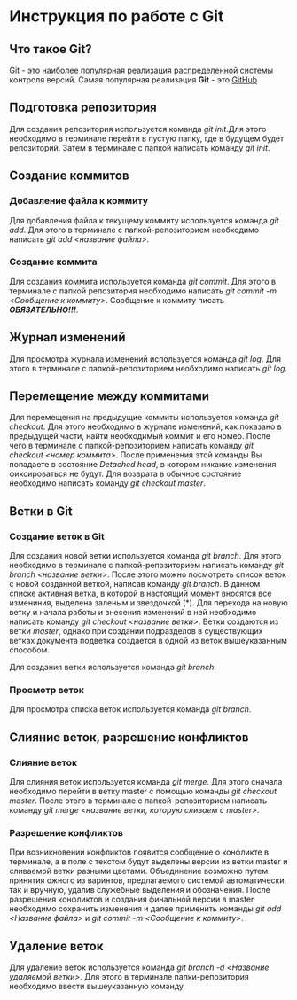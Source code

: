 # Инструкция по работе с Git

## Что такое Git?
Git - это наиболее популярная реализация распределенной системы контроля версий. Самая популярная реализация **Git** - это [GitHub](https://github.com/)

##  Подготовка репозитория
Для создания репозитория используется команда *git init*.Для этого необходимо в терминале перейти в пустую папку, где в будущем будет репозиторий. Затем в терминале с папкой написать команду *git init*.

## Создание коммитов

### Добавление файла к коммиту
Для добавления файла к текущему коммиту используется команда *git add*. Для этого в терминале с папкой-репозиторием необходимо написать *git add <название файла>*.

### Создание коммита
Для создания коммита используется команда *git commit*. Для этого в терминале с папкой репозитория необходимо написать *git commit -m <Сообщение к коммиту>*. Сообщение к коммиту писать ***ОБЯЗАТЕЛЬНО!!!***.

## Журнал изменений
Для просмотра журнала изменений используется команда *git log*. Для этого в терминале с папкой-репозиторием необходимо написать *git log*.

## Перемещение между коммитами
Для перемещения на предыдущие коммиты используется команда *git checkout*. Для этого необходимо в журнале изменений, как показано в предыдущей части, найти необходимый коммит и его номер. После чего в терминале с папкой-репозиторием написать команду *git checkout <номер коммита>*. После применения этой команды Вы попадаете в состояние *Detached head*, в котором никакие изменения фиксироваться не будут. Для возврата в обычное состояние необходимо написать команду *git checkout master*.

## Ветки в Git
### Создание веток в Git
Для создания новой ветки используется команда *git branch*. Для этого необходимо в терминале с папкой-репозиторием написать команду *git branch <название ветки>*. После этого можно посмотреть список веток с новой созданной веткой, написав команду *git branch*. В данном списке активная ветка, в которой в настоящий момент вносятся все измениния, выделена заленым и звездочкой (*). Для перехода на новую ветку и начала работы и внесения изменений в ней необходимо написать команду *git checkout <название ветки>*. Ветки создаются из ветки *master*, однако при создании подразделов в существующих ветках документа подветка создается в одной из веток вышеуказанным способом.

Для создания ветки используется команда *git branch*.

### Просмотр веток
Для просмотра списка веток используется команда *git branch*.

## Слияние веток, разрешение конфликтов

### Слияние веток
Для слияния веток используется команда *git merge*. Для этого сначала необходимо перейти в ветку master с помощью команды *git checkout master*. После этого в терминале с папкой-репозиторием написать команду *git merge <название ветки, которую сливаем с master>*.

### Разрешение конфликтов
При возникновении конфликтов появится сообщение о конфликте в терминале, а в поле с текстом будут выделены версии из ветки master и сливаемой ветки разными цветами. Объединение возможно путем принятия ожного из варинтов, предлагаемого системой автоматически, так и вручную, удалив служебные выделения и обозначения. После разрешения конфликтов и создания финальной версии в master необходимо сохранить изменения и далее применить команды *git add <Название файла>* и *git commit -m <Сообщение к коммиту>*.

## Удаление веток
Для удаление веток используется команда *git branch -d <Название удаляемой ветки>*. Для этого в терминале папки-репозитория необходимо ввести вышеуказанную команду.
